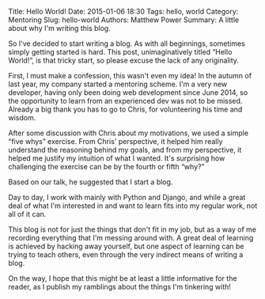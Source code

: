 Title: Hello World!
Date: 2015-01-06 18:30
Tags: hello, world
Category: Mentoring
Slug: hello-world
Authors: Matthew Power
Summary: A little about why I'm writing this blog.

So I've decided to start writing a blog. As with all beginnings, sometimes simply getting started is hard. This post, unimaginatively titled “Hello World!”, is that tricky start, so please excuse the lack of any originality.

First, I must make a confession, this wasn't even my idea! In the autumn of last year, my company started a mentoring scheme. I'm a very new developer, having only been doing web development since June 2014, so the opportunity to learn from an experienced dev was not to be missed. Already a big thank you has to go to Chris, for volunteering his time and wisdom.

After some discussion with Chris about my motivations, we used a simple “five whys” exercise. From Chris' perspective, it helped him really understand the reasoning behind my goals, and from my perspective, it helped me justify my intuition of what I wanted. It's surprising how challenging the exercise can be by the fourth or fifth “why?”

Based on our talk, he suggested that I start a blog.

Day to day, I work with mainly with Python and Django, and while a great deal of what I'm interested in and want to learn fits into my regular work, not all of it can.

This blog is not for just the things that don't fit in my job, but as a way of me recording everything that I'm messing around with. A great deal of learning is achieved by hacking away yourself, but one aspect of learning can be trying to teach others, even through the very indirect means of writing a blog.

On the way, I hope that this might be at least a little informative for the reader, as I publish my ramblings about the things I'm tinkering with!
